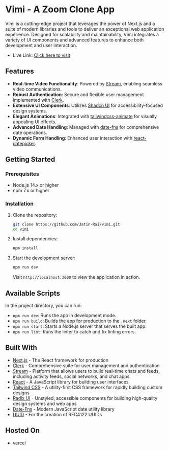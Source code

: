 # Vimi - A Zoom Clone App

Vimi is a cutting-edge project that leverages the power of Next.js and a suite of modern libraries and tools to deliver an exceptional web application experience. Designed for scalability and maintainability, Vimi integrates a variety of UI components and advanced features to enhance both development and user interaction.
- Live Link: [Click here to visit](https://vimi.vercel.app/)

## Features

- **Real-time Video Functionality**: Powered by [Stream](https://getstream.io/), enabling seamless video communications.
- **Robust Authentication**: Secure and flexible user management implemented with [Clerk](https://clerk.dev/).
- **Extensive UI Components**: Utilizes [Shadcn UI](https://ui.shadcn.com/) for accessibility-focused design systems.
- **Elegant Animations**: Integrated with [tailwindcss-animate](https://github.com/benface/tailwindcss-animate) for visually appealing UI effects.
- **Advanced Date Handling**: Managed with [date-fns](https://date-fns.org/) for comprehensive date operations.
- **Dynamic Form Handling**: Enhanced user interaction with [react-datepicker](https://reactdatepicker.com/).

## Getting Started

### Prerequisites

- Node.js 14.x or higher
- npm 7.x or higher

### Installation

1. Clone the repository:
   ```bash
   git clone https://github.com/Jatin-Rai/vimi.git
   cd vimi
   ```

2. Install dependencies:
   ```bash
   npm install
   ```

3. Start the development server:
   ```bash
   npm run dev
   ```
   Visit `http://localhost:3000` to view the application in action.

## Available Scripts

In the project directory, you can run:

- `npm run dev`: Runs the app in development mode.
- `npm run build`: Builds the app for production to the `.next` folder.
- `npm run start`: Starts a Node.js server that serves the built app.
- `npm run lint`: Runs the linter to catch and fix linting errors.

## Built With

- [Next.js](https://nextjs.org/) - The React framework for production
- [Clerk](https://clerk.dev/) - Comprehensive suite for user management and authentication
- [Stream](https://getstream.io/) - Platform that allows users to build real-time chats and feeds, including activity feeds, social networks, and chat apps.
- [React](https://reactjs.org/) - A JavaScript library for building user interfaces
- [Tailwind CSS](https://tailwindcss.com/) - A utility-first CSS framework for rapidly building custom designs
- [Radix UI](https://www.radix-ui.com/) - Unstyled, accessible components for building high-quality design systems and web apps
- [Date-Fns](https://date-fns.org/) - Modern JavaScript date utility library
- [UUID](https://www.npmjs.com/package/uuid) - For the creation of RFC4122 UUIDs

## Hosted On
- vercel